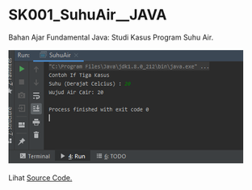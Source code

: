 # SK001_SuhuAir__JAVA
Bahan Ajar Fundamental Java: Studi Kasus Program Suhu Air.<br><br>
<img src="https://github.com/RizkyKhapidsyah/SK001_SuhuAir__JAVA/blob/master/results/001.PNG"><br><br>
Lihat <a href="https://github.com/RizkyKhapidsyah/SK001_SuhuAir__JAVA/blob/master/src/com/rizkykhapidsyah/javafundamental/suhuair/SuhuAir.java">Source Code.</a>
